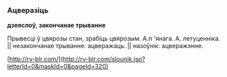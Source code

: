 ### Ацверазіць
**дзеяслоў, закончанае трыванне**

Прывесці ў цвярозы стан, зрабіць цвярозым. А.п 'янага. А. летуценніка. || незакончанае трыванне: ацверажаць. || назоўнік: ацверажэнне.

<a rel="author">[http://rv-blr.com/](http://rv-blr.com/slounik.jsp?letterId=0&maskId=0&pageId=320)</a>
